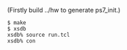 (Firstly build ../hw to generate ps7_init.)

    $ make
    $ xsdb
    xsdb% source run.tcl
    xsdb% con



